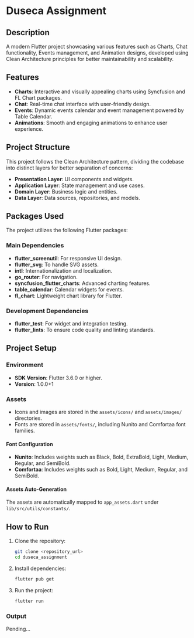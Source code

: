 # Duseca Assignment

## Description
A modern Flutter project showcasing various features such as Charts, Chat functionality, Events management, and Animation designs, developed using Clean Architecture principles for better maintainability and scalability.

## Features
- **Charts**: Interactive and visually appealing charts using Syncfusion and FL Chart packages.
- **Chat**: Real-time chat interface with user-friendly design.
- **Events**: Dynamic events calendar and event management powered by Table Calendar.
- **Animations**: Smooth and engaging animations to enhance user experience.

## Project Structure
This project follows the Clean Architecture pattern, dividing the codebase into distinct layers for better separation of concerns:
- **Presentation Layer**: UI components and widgets.
- **Application Layer**: State management and use cases.
- **Domain Layer**: Business logic and entities.
- **Data Layer**: Data sources, repositories, and models.

## Packages Used
The project utilizes the following Flutter packages:

### Main Dependencies
- **flutter_screenutil**: For responsive UI design.
- **flutter_svg**: To handle SVG assets.
- **intl**: Internationalization and localization.
- **go_router**: For navigation.
- **syncfusion_flutter_charts**: Advanced charting features.
- **table_calendar**: Calendar widgets for events.
- **fl_chart**: Lightweight chart library for Flutter.

### Development Dependencies
- **flutter_test**: For widget and integration testing.
- **flutter_lints**: To ensure code quality and linting standards.

## Project Setup
### Environment
- **SDK Version**: Flutter 3.6.0 or higher.
- **Version**: 1.0.0+1

### Assets
- Icons and images are stored in the `assets/icons/` and `assets/images/` directories.
- Fonts are stored in `assets/fonts/`, including Nunito and Comfortaa font families.

#### Font Configuration
- **Nunito**: Includes weights such as Black, Bold, ExtraBold, Light, Medium, Regular, and SemiBold.
- **Comfortaa**: Includes weights such as Bold, Light, Medium, Regular, and SemiBold.

#### Assets Auto-Generation
The assets are automatically mapped to `app_assets.dart` under `lib/src/utils/constants/`.

## How to Run
1. Clone the repository:
   ```bash
   git clone <repository_url>
   cd duseca_assignment
   ```
2. Install dependencies:
   ```bash
   flutter pub get
   ```
3. Run the project:
   ```bash
   flutter run
   ```
### Output

Pending...











